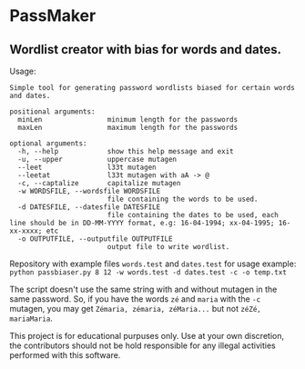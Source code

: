 # PassMaker

Wordlist creator with bias for words and dates.
-
Usage:

```
Simple tool for generating password wordlists biased for certain words and dates.

positional arguments:
  minLen                minimum length for the passwords
  maxLen                maximum length for the passwords

optional arguments:
  -h, --help            show this help message and exit
  -u, --upper           uppercase mutagen
  --leet                l33t mutagen
  --leetat              l33t mutagen with aA -> @
  -c, --captalize       capitalize mutagen
  -w WORDSFILE, --wordsfile WORDSFILE
                        file containing the words to be used.
  -d DATESFILE, --datesfile DATESFILE
                        file containing the dates to be used, each line should be in DD-MM-YYYY format, e.g: 16-04-1994; xx-04-1995; 16-xx-xxxx; etc
  -o OUTPUTFILE, --outputfile OUTPUTFILE
                        output file to write wordlist.
```

Repository with example files `words.test` and `dates.test` for usage example: `python passbiaser.py 8 12 -w words.test -d dates.test -c -o temp.txt`

The script doesn't use the same string with and without mutagen in the same password. So, if you have the words `zé` and `maria` with the `-c` mutagen, you may get `Zémaria, zémaria, zéMaria...` but  not `zéZé, mariaMaria`.


This project is for educational purpuses only. Use at your own discretion, the contributors should not be hold responsible for any illegal activities performed with this software.
